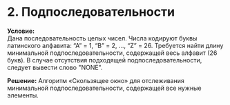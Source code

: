 # 2. Подпоследовательности

**Условие:**  
Дана последовательность целых чисел.
Числа кодируют буквы латинского
алфавита: “А” = 1, “B” = 2, ..., “Z” = 26.
Требуется найти длину минимальной
подпоследовательности, содержащей
весь алфавит (26 букв). В случае
отсутствия подходящей подпоследовательности, следует вывести слово "NONE".

**Решение:**
Алгоритм «Скользящее окно» для отслеживания минимальной подпоследовательности, содержащей все нужные элементы.

